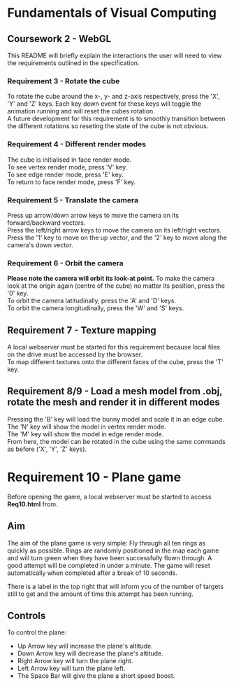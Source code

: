 # Fundamentals of Visual Computing
## Coursework 2 - WebGL

This README will briefly explain the interactions the user will need to view the requirements outlined in the specification.

### Requirement 3 - Rotate the cube
To rotate the cube around the x-, y- and z-axis respectively, press the 'X', 'Y' and 'Z' keys. Each key down event for these keys will toggle the animation running and will reset the cubes rotation.  
A future development for this requirement is to smoothly transition between the different rotations so reseting the state of the cube is not obvious.

### Requirement 4 - Different render modes
The cube is initialised in face render mode.  
To see vertex render mode, press 'V' key.  
To see edge render mode, press 'E' key.  
To return to face render mode, press 'F' key.  

### Requirement 5 - Translate the camera
Press up arrow/down arrow keys to move the camera on its forward/backward vectors.  
Press the left/right arrow keys to move the camera on its left/right vectors.  
Press the '1' key to move on the up vector, and the '2' key to move along the camera's down vector.

### Requirement 6 - Orbit the camera
**Please note the camera will orbit its look-at point.** To make the camera look at the origin again (centre of the cube) no matter its position, press the '0' key.  
To orbit the camera latitudinally, press the 'A' and 'D' keys.  
To orbit the camera longitudinally, press the 'W' and 'S' keys.  


## Requirement 7 - Texture mapping
A local webserver must be started for this requirement because local files on the drive must be accessed by the browser.  
To map different textures onto the different faces of the cube, press the 'T' key.

## Requirement 8/9 - Load a mesh model from .obj, rotate the mesh and render it in different modes

Pressing the 'B' key will load the bunny model and scale it in an edge cube.  
The 'N' key will show the model in vertex render mode.  
The 'M' key will show the model in edge render mode.  
From here, the model can be rotated in the cube using the same commands as before ('X', 'Y', 'Z' keys).  

# Requirement 10 - Plane game

Before opening the game, a local webserver must be started to access **Req10.html** from.

## Aim
The aim of the plane game is very simple: Fly through all ten rings as quickly as possible. Rings are randomly positioned in the map each game and will turn green when they have been successfully flown through.  A good attempt will be completed in under a minute.  The game will reset automatically when completed after a break of 10 seconds.

There is a label in the top right that will inform you of the number of targets still to get and the amount of time this attempt has been running.

## Controls
To control the plane:
- Up Arrow key will increase the plane's altitude.
- Down Arrow key will decrease the plane's altitude.
- Right Arrow key will turn the plane right.
- Left Arrow key will turn the plane left.
- The Space Bar will give the plane a short speed boost.